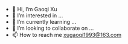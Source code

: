 - 👋 Hi, I’m Gaoqi Xu
- 👀 I’m interested in ...
- 🌱 I’m currently learning ...
- 💞️ I’m looking to collaborate on ...
- 📫 How to reach me xugaoqi1993@163.com

<!---
xugaoqi1993/xugaoqi1993 is a ✨ special ✨ repository because its `README.md` (this file) appears on your GitHub profile.
You can click the Preview link to take a look at your changes.
--->
